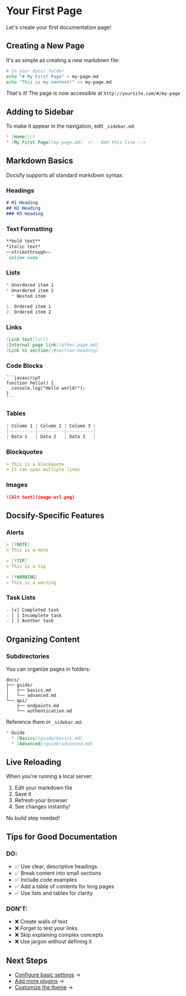 # Your First Page

Let's create your first documentation page!

## Creating a New Page

It's as simple as creating a new markdown file:

```bash
# In your docs/ folder
echo "# My First Page" > my-page.md
echo "This is my content!" >> my-page.md
```

That's it! The page is now accessible at `http://yoursite.com/#/my-page`

## Adding to Sidebar

To make it appear in the navigation, edit `_sidebar.md`:

```markdown
* [Home](/)
* [My First Page](my-page.md)  <!-- Add this line -->
```

## Markdown Basics

Docsify supports all standard markdown syntax:

### Headings

```markdown
# H1 Heading
## H2 Heading
### H3 Heading
```

### Text Formatting

```markdown
**bold text**
*italic text*
~~strikethrough~~
`inline code`
```

### Lists

```markdown
* Unordered item 1
* Unordered item 2
  * Nested item

1. Ordered item 1
2. Ordered item 2
```

### Links

```markdown
[Link text](url)
[Internal page link](other-page.md)
[Link to section](#section-heading)
```

### Code Blocks

    ```javascript
    function hello() {
      console.log("Hello world!");
    }
    ```

### Tables

```markdown
| Column 1 | Column 2 | Column 3 |
|----------|----------|----------|
| Data 1   | Data 2   | Data 3   |
```

### Blockquotes

```markdown
> This is a blockquote
> It can span multiple lines
```

### Images

```markdown
![Alt text](image-url.png)
```

## Docsify-Specific Features

### Alerts

```markdown
> [!NOTE]
> This is a note

> [!TIP]
> This is a tip

> [!WARNING]
> This is a warning
```

### Task Lists

```markdown
- [x] Completed task
- [ ] Incomplete task
- [ ] Another task
```

## Organizing Content

### Subdirectories

You can organize pages in folders:

```
docs/
├── guide/
│   ├── basics.md
│   └── advanced.md
└── api/
    ├── endpoints.md
    └── authentication.md
```

Reference them in `_sidebar.md`:

```markdown
* Guide
  * [Basics](guide/basics.md)
  * [Advanced](guide/advanced.md)
```

## Live Reloading

When you're running a local server:

1. Edit your markdown file
2. Save it
3. Refresh your browser
4. See changes instantly!

No build step needed!

## Tips for Good Documentation

### DO:
- ✅ Use clear, descriptive headings
- ✅ Break content into small sections
- ✅ Include code examples
- ✅ Add a table of contents for long pages
- ✅ Use lists and tables for clarity

### DON'T:
- ❌ Create walls of text
- ❌ Forget to test your links
- ❌ Skip explaining complex concepts
- ❌ Use jargon without defining it

## Next Steps

- [Configure basic settings](config-basic.md) →
- [Add more plugins](config-plugins.md) →
- [Customize the theme](config-themes.md) →
